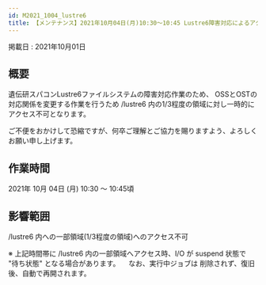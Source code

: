 ```yaml
---
id: M2021_1004_lustre6
title: 【メンテナンス】2021年10月04日(月)10:30～10:45 Lustre6障害対応によるアクセス不可
---
```


掲載日 : 2021年10月01日

## 概要 
 
遺伝研スパコンLustre6ファイルシステムの障害対応作業のため、
OSSとOSTの対応関係を変更する作業を行うため
/lustre6 内の1/3程度の領域に対し一時的にアクセス不可となります。

ご不便をおかけして恐縮ですが、何卒ご理解とご協力を賜りますよう、よろしくお願い申し上げます。
 

## 作業時間

2021年 10月 04日 (月) 10:30 ～ 10:45頃
　
## 影響範囲

/lustre6 内への一部領域(1/3程度の領域)へのアクセス不可


※ 上記時間帯に /lustre6 内の一部領域へアクセス時、I/O が suspend 状態で "待ち状態" となる場合があります。
　なお、実行中ジョブは 削除されず、復旧後、自動で再開されます。
 


